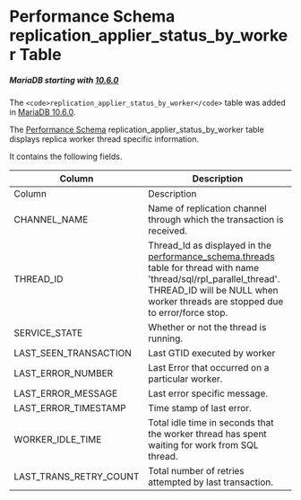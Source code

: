 
# Performance Schema replication_applier_status_by_worker Table


##### MariaDB starting with [10.6.0](../../../../../../../../release-notes/mariadb-community-server/release-notes-mariadb-10-6-series/mariadb-1060-release-notes.md)
The `<code>replication_applier_status_by_worker</code>` table was added in [MariaDB 10.6.0](../../../../../../../../release-notes/mariadb-community-server/release-notes-mariadb-10-6-series/mariadb-1060-release-notes.md).


The [Performance Schema](performance-schema-table_handles-table.md) replication_applier_status_by_worker table displays replica worker thread specific information.


It contains the following fields.



| Column | Description |
| --- | --- |
| Column | Description |
| CHANNEL_NAME | Name of replication channel through which the transaction is received. |
| THREAD_ID | Thread_Id as displayed in the [performance_schema.threads](performance-schema-threads-table.md) table for thread with name 'thread/sql/rpl_parallel_thread'. THREAD_ID will be NULL when worker threads are stopped due to error/force stop. |
| SERVICE_STATE | Whether or not the thread is running. |
| LAST_SEEN_TRANSACTION | Last GTID executed by worker |
| LAST_ERROR_NUMBER | Last Error that occurred on a particular worker. |
| LAST_ERROR_MESSAGE | Last error specific message. |
| LAST_ERROR_TIMESTAMP | Time stamp of last error. |
| WORKER_IDLE_TIME | Total idle time in seconds that the worker thread has spent waiting for work from SQL thread. |
| LAST_TRANS_RETRY_COUNT | Total number of retries attempted by last transaction. |


